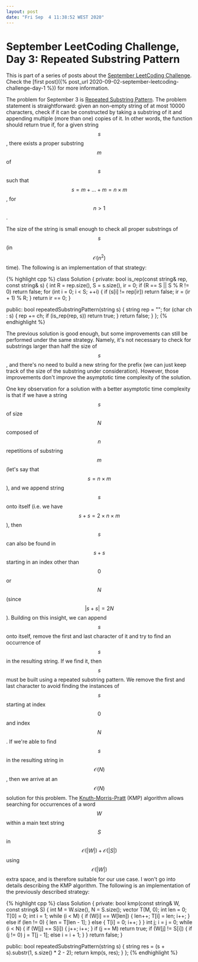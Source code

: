 ```yaml
---
layout: post
date: "Fri Sep  4 11:38:52 WEST 2020"
---
```


# September LeetCoding Challenge, Day 3: Repeated Substring Pattern

<div class="message" markdown="1">

This is part of a series of posts about the [September LeetCoding
Challenge][september-challenge]. Check the [first post]({% post_url
2020-09-02-september-leetcoding-challenge-day-1 %}) for more information.

</div>

The problem for September 3 is [Repeated Substring Pattern][problem]. The
problem statement is straightforward: given an non-empty string of at most 10000
characters, check if it can be constructed by taking a substring of it and
appending multiple (more than one) copies of it. In other words, the function
should return true if, for a given string $$s$$, there exists a proper substring
$$m$$ of $$s$$ such that $$s = m + \dots + m = n \times m$$, for $$n > 1$$.

The size of the string is small enough to check all proper substrings of $$s$$
(in $$\mathcal{O}(n^2)$$ time). The following is an implementation of that
strategy:

{% highlight cpp %}
class Solution {
private:
  bool is_rep(const string& rep, const string& s) {
    int R = rep.size(), S = s.size(), ir = 0;
    if (R == S || S % R != 0)
      return false;
    for (int i = 0; i < S; ++i) {
      if (s[i] != rep[ir])
        return false;
      ir = (ir + 1) % R;
    }
    return ir == 0;
  }

public:
  bool repeatedSubstringPattern(string s) {
    string rep = "";
    for (char ch : s) {
      rep += ch;
      if (is_rep(rep, s))
        return true;
    }
    return false;
  }
};
{% endhighlight %}

The previous solution is good enough, but some improvements can still be
performed under the same strategy. Namely, it's not necessary to check for
substrings larger than half the size of $$s$$, and there's no need to build a
new string for the prefix (we can just keep track of the size of the substring
under consideration). However, those improvements don't improve the asymptotic
time complexity of the solution.

One key observation for a solution with a better asymptotic time complexity is
that if we have a string $$s$$ of size $$N$$ composed of $$n$$ repetitions of
substring $$m$$ (let's say that $$s = n \times m$$), and we append string $$s$$
onto itself (i.e. we have $$s + s = 2 \times n \times m$$), then $$s$$ can also
be found in $$s + s$$ starting in an index other than $$0$$ or $$N$$ (since
$$|s + s| = 2N$$). Building on this insight, we can append $$s$$ onto itself,
remove the first and last character of it and try to find an occurrence of $$s$$
in the resulting string. If we find it, then $$s$$ must be built using a
repeated substring pattern. We remove the first and last character to avoid
finding the instances of $$s$$ starting at index $$0$$ and index $$N$$. If we're
able to find $$s$$ in the resulting string in $$\mathcal{O}(N)$$, then we arrive
at an $$\mathcal{O}(N)$$ solution for this problem. The
[Knuth-Morris-Pratt][kmp] (KMP) algorithm allows searching for occurrences of a
word $$W$$ within a main text string $$S$$ in $$\mathcal{O}(|W|) +
\mathcal{O}(|S|)$$ using $$\mathcal{O}(|W|)$$ extra space, and is therefore
suitable for our use case. I won't go into details describing the KMP algorithm.
The following is an implementation of the previously described strategy:

{% highlight cpp %}
class Solution {
private:
  bool kmp(const string& W, const string& S) {
    int M = W.size(), N = S.size();
    vector<int> T(M, 0);
    int len = 0;
    T[0] = 0;
    int i = 1;
    while (i < M) {
      if (W[i] == W[len]) {
        len++;
        T[i] = len;
        i++;
      } else if (len != 0) {
        len = T[len - 1];
      } else {
        T[i] = 0;
        i++;
      }
    }
    int j;
    i = j = 0;
    while (i < N) {
      if (W[j] == S[i]) {
        j++;
        i++;
      }
      if (j == M)
        return true;
      if (W[j] != S[i]) {
        if (j != 0)
          j = T[j - 1];
        else
          i = i + 1;
      }
    }
    return false;
  }

public:
  bool repeatedSubstringPattern(string s) {
    string res = (s + s).substr(1, s.size() * 2 - 2);
    return kmp(s, res);
  }
};
{% endhighlight %}

[kmp]: https://en.wikipedia.org/wiki/Knuth%E2%80%93Morris%E2%80%93Pratt_algorithm
[problem]: https://leetcode.com/problems/repeated-substring-pattern/
[september-challenge]: https://leetcode.com/explore/challenge/card/september-leetcoding-challenge/

